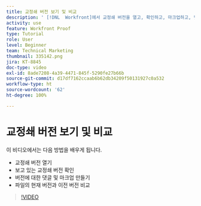 ```yaml
---
title: 교정쇄 버전 보기 및 비교
description: ' [!DNL  Workfront]에서 교정쇄 버전을 열고, 확인하고, 마크업하고, 댓글을 달고, 비교하는 방법에 대해 알아봅니다.'
activity: use
feature: Workfront Proof
type: Tutorial
role: User
level: Beginner
team: Technical Marketing
thumbnail: 335142.png
jira: KT-8845
doc-type: video
exl-id: 8ade7208-4a39-4471-845f-5290fe27b66b
source-git-commit: d17df7162ccaab6b62db34209f50131927c0a532
workflow-type: ht
source-wordcount: '62'
ht-degree: 100%

---
```


# 교정쇄 버전 보기 및 비교

이 비디오에서는 다음 방법을 배우게 됩니다.

* 교정쇄 버전 열기
* 보고 있는 교정쇄 버전 확인
* 버전에 대한 댓글 및 마크업 만들기
* 파일의 현재 버전과 이전 버전 비교

>[!VIDEO](https://video.tv.adobe.com/v/335142/?quality=12&learn=on&enablevpops)

<!--
## Learn more
* Compare proofs
-->
